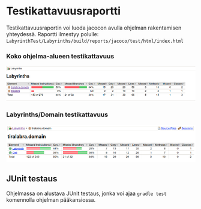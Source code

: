 # Testikattavuusraportti

Testikattavuusraportin voi luoda jacocon avulla ohjelman rakentamisen yhteydessä.
Raportti ilmestyy polulle: `LabyrinthTest/Labyrinths/build/reports/jacoco/test/html/index.html`

### Koko ohjelma-alueen testikattavuus
![Ohjelma-alueen testikattavuus](img/labyrinths_kattavuus.png)

### Labyrinths/Domain testikattavuus
![Domainin testikattavuus](img/domain_testikattavuus.png)  

## JUnit testaus

Ohjelmassa on alustava JUnit testaus, jonka voi ajaa `gradle test` komennolla 
ohjelman pääkansiossa.
